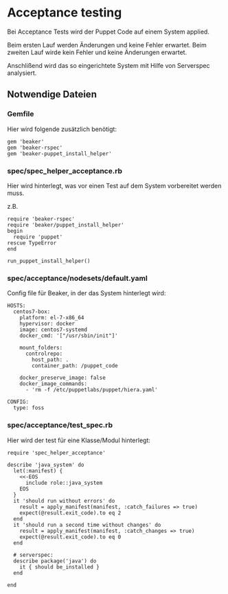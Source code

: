# Acceptance testing

Bei Acceptance Tests wird der Puppet Code auf einem System applied.

Beim ersten Lauf werden Änderungen und keine Fehler erwartet.
Beim zweiten Lauf wirde kein Fehler und keine Änderungen erwartet.

Anschlißend wird das so eingerichtete System mit Hilfe von Serverspec analysiert.

## Notwendige Dateien

### Gemfile

Hier wird folgende zusätzlich benötigt:

    gem 'beaker'
    gem 'beaker-rspec'
    gem 'beaker-puppet_install_helper'

### spec/spec_helper_acceptance.rb

Hier wird hinterlegt, was vor einen Test auf dem System vorbereitet werden muss.

z.B.

    require 'beaker-rspec'
    require 'beaker/puppet_install_helper'
    begin
      require 'puppet'
    rescue TypeError
    end
    
    run_puppet_install_helper()

### spec/acceptance/nodesets/default.yaml

Config file für Beaker, in der das System hinterlegt wird:

    HOSTS:
      centos7-box:
        platform: el-7-x86_64
        hypervisor: docker
        image: centos7-systemd
        docker_cmd: '["/usr/sbin/init"]'

        mount_folders:
          controlrepo:
            host_path: .
            container_path: /puppet_code

        docker_preserve_image: false
        docker_image_commands:
          - 'rm -f /etc/puppetlabs/puppet/hiera.yaml'

    CONFIG:
      type: foss

### spec/acceptance/test_spec.rb

Hier wird der test für eine Klasse/Modul hinterlegt:

    require 'spec_helper_acceptance'

    describe 'java_system' do
      let(:manifest) {
        <<-EOS
          include role::java_system
        EOS
      }
      it 'should run without errors' do
        result = apply_manifest(manifest, :catch_failures => true)
        expect(@result.exit_code).to eq 2
      end
      it 'should run a second time without changes' do
        result = apply_manifest(manifest, :catch_changes => true)
        expect(@result.exit_code).to eq 0
      end
      
      # serverspec:
      describe package('java') do
        it { should be_installed }
      end

    end
